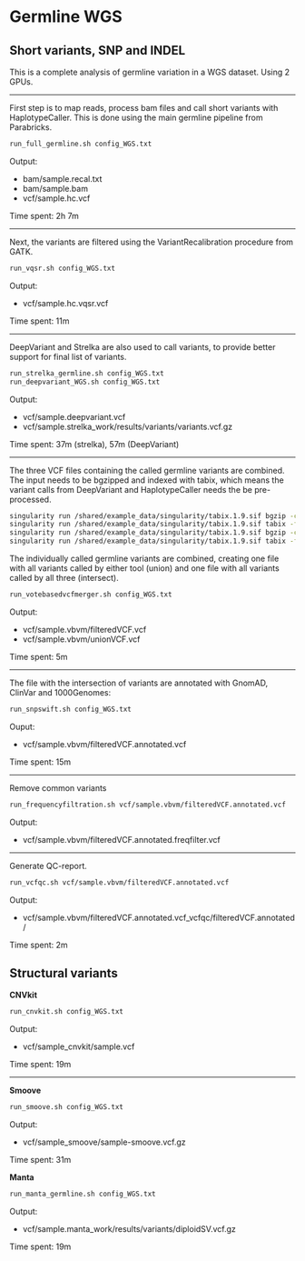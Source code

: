 # Germline WGS

## Short variants, SNP and INDEL

This is a complete analysis of germline variation in a WGS dataset. Using 2 GPUs.

---
First step is to map reads, process bam files and call short variants with HaplotypeCaller. This is done using the main germline pipeline from Parabricks.

```bash
run_full_germline.sh config_WGS.txt
```

Output:

* bam/sample.recal.txt
* bam/sample.bam
* vcf/sample.hc.vcf

Time spent: 2h 7m

---

Next, the variants are filtered using the VariantRecalibration procedure from GATK.

```bash
run_vqsr.sh config_WGS.txt
```

Output:

* vcf/sample.hc.vqsr.vcf

Time spent: 11m

---

DeepVariant and Strelka are also used to call variants, to provide better support for final list of variants.

```bash
run_strelka_germline.sh config_WGS.txt
run_deepvariant_WGS.sh config_WGS.txt
```

Output:

* vcf/sample.deepvariant.vcf
* vcf/sample.strelka_work/results/variants/variants.vcf.gz


Time spent:  37m (strelka), 57m (DeepVariant)

---

The three VCF files containing the called germline variants are combined. The input needs to be bgzipped and indexed with tabix, which means the variant calls from DeepVariant and HaplotypeCaller needs the be pre-processed.

```bash
singularity run /shared/example_data/singularity/tabix.1.9.sif bgzip -c vcf/sample.hc.vqsr.vcf > vcf/sample.hc.vqsr.vcf.gz
singularity run /shared/example_data/singularity/tabix.1.9.sif tabix -fp vcf vcf/sample.hc.vqsr.vcf.gz
singularity run /shared/example_data/singularity/tabix.1.9.sif bgzip -c vcf/sample.deepvariant.vcf > vcf/sample.deepvariant.vcf.gz
singularity run /shared/example_data/singularity/tabix.1.9.sif tabix -fp vcf vcf/sample.deepvariant.vcf.gz
```

The individually called germline variants are combined, creating one file with all variants called by either tool (union) and one file with all variants called by all three (intersect).

```bash
run_votebasedvcfmerger.sh config_WGS.txt
```

Output:

* vcf/sample.vbvm/filteredVCF.vcf
* vcf/sample.vbvm/unionVCF.vcf

Time spent: 5m

---

The file with the intersection of variants are annotated with GnomAD, ClinVar and 1000Genomes:

```bash
run_snpswift.sh config_WGS.txt
```
Ouput:

* vcf/sample.vbvm/filteredVCF.annotated.vcf

Time spent: 15m

---

Remove common variants

```bash
run_frequencyfiltration.sh vcf/sample.vbvm/filteredVCF.annotated.vcf
```

Output:

* vcf/sample.vbvm/filteredVCF.annotated.freqfilter.vcf

---

Generate QC-report.

```bash
run_vcfqc.sh vcf/sample.vbvm/filteredVCF.annotated.vcf
```

Output:

* vcf/sample.vbvm/filteredVCF.annotated.vcf_vcfqc/filteredVCF.annotated/

Time spent: 2m


## Structural variants

**CNVkit**

```bash
run_cnvkit.sh config_WGS.txt
```

Output:

* vcf/sample_cnvkit/sample.vcf

Time spent: 19m

---

**Smoove**

```bash
run_smoove.sh config_WGS.txt
```
Output:

* vcf/sample_smoove/sample-smoove.vcf.gz

Time spent: 31m

**Manta**

```bash
run_manta_germline.sh config_WGS.txt
```

Output:

* vcf/sample.manta_work/results/variants/diploidSV.vcf.gz

Time spent: 19m

